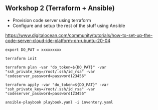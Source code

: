 ## Workshop 2 (Terraform + Ansible)

- Provision code server using terraform 
- Configure and setup the rest of the stuff using Ansible

https://www.digitalocean.com/community/tutorials/how-to-set-up-the-code-server-cloud-ide-platform-on-ubuntu-20-04

```
export DO_PAT = xxxxxxxxx
```

```
terraform init
```

```
terraform plan -var "do_token=${DO_PAT}" -var "ssh_private_key=/root/.ssh/id_rsa" -var "codeserver_password=password123456"
```

```
terraform apply -var "do_token=${DO_PAT}" -var "ssh_private_key=/root/.ssh/id_rsa" -var "codeserver_password=password123456"
```


```
ansible-playbook playbook.yaml -i inventory.yaml
```
